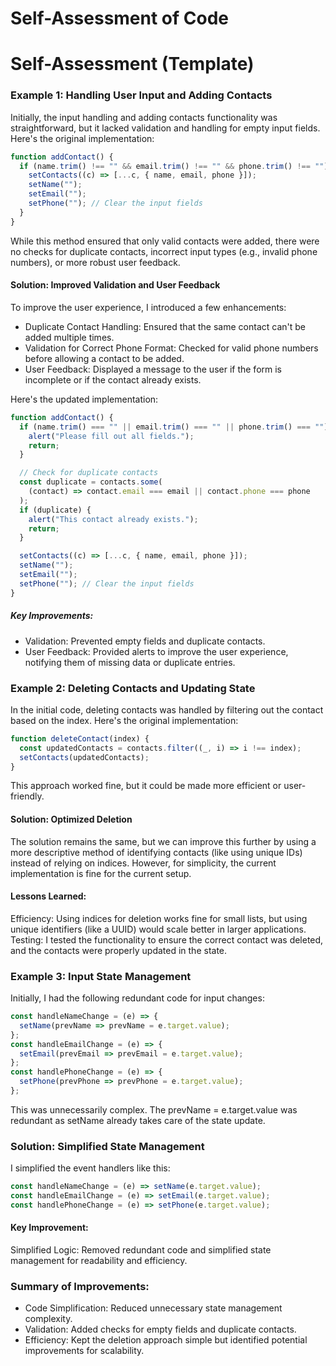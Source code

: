 # Self-Assessment  of Code

# Self-Assessment (Template)

### Example 1: Handling User Input and Adding Contacts

Initially, the input handling and adding contacts functionality was straightforward, but it lacked validation and handling for empty input fields. Here's the original implementation:  

```javascript
function addContact() {
  if (name.trim() !== "" && email.trim() !== "" && phone.trim() !== "") {
    setContacts((c) => [...c, { name, email, phone }]);
    setName("");
    setEmail("");
    setPhone(""); // Clear the input fields
  }
}
```
While this method ensured that only valid contacts were added, there were no checks for duplicate contacts, incorrect input types (e.g., invalid phone numbers), or more robust user feedback.

#### Solution: Improved Validation and User Feedback

To improve the user experience, I introduced a few enhancements:

- Duplicate Contact Handling: Ensured that the same contact can't be added multiple times.
- Validation for Correct Phone Format: Checked for valid phone numbers before allowing a contact to be added.
- User Feedback: Displayed a message to the user if the form is incomplete or if the contact already exists.

Here's the updated implementation:

```javascript
function addContact() {
  if (name.trim() === "" || email.trim() === "" || phone.trim() === "") {
    alert("Please fill out all fields.");
    return;
  }

  // Check for duplicate contacts
  const duplicate = contacts.some(
    (contact) => contact.email === email || contact.phone === phone
  );
  if (duplicate) {
    alert("This contact already exists.");
    return;
  }

  setContacts((c) => [...c, { name, email, phone }]);
  setName("");
  setEmail("");
  setPhone(""); // Clear the input fields
}

```
##### Key Improvements:

- Validation: Prevented empty fields and duplicate contacts.
- User Feedback: Provided alerts to improve the user experience, notifying them of missing data or duplicate entries.

### Example 2: Deleting Contacts and Updating State

In the initial code, deleting contacts was handled by filtering out the contact based on the index. Here's the original implementation:

```javascript
function deleteContact(index) {
  const updatedContacts = contacts.filter((_, i) => i !== index);
  setContacts(updatedContacts);
}
```
This approach worked fine, but it could be made more efficient or user-friendly.

#### Solution: Optimized Deletion

The solution remains the same, but we can improve this further by using a more descriptive method of identifying contacts (like using unique IDs) instead of relying on indices. However, for simplicity, the current implementation is fine for the current setup.

#### Lessons Learned:

Efficiency: Using indices for deletion works fine for small lists, but using unique identifiers (like a UUID) would scale better in larger applications.
Testing: I tested the functionality to ensure the correct contact was deleted, and the contacts were properly updated in the state.

### Example 3: Input State Management

Initially, I had the following redundant code for input changes:

```javascript
const handleNameChange = (e) => {
  setName(prevName => prevName = e.target.value);
};
const handleEmailChange = (e) => {
  setEmail(prevEmail => prevEmail = e.target.value);
};
const handlePhoneChange = (e) => {
  setPhone(prevPhone => prevPhone = e.target.value);
};

```

This was unnecessarily complex. The prevName = e.target.value was redundant as setName already takes care of the state update.

### Solution: Simplified State Management

I simplified the event handlers like this:

```javascript
const handleNameChange = (e) => setName(e.target.value);
const handleEmailChange = (e) => setEmail(e.target.value);
const handlePhoneChange = (e) => setPhone(e.target.value);
```

#### Key Improvement:
Simplified Logic: Removed redundant code and simplified state management for readability and efficiency.

### Summary of Improvements:

- Code Simplification: Reduced unnecessary state management complexity.
- Validation: Added checks for empty fields and duplicate contacts.
- Efficiency: Kept the deletion approach simple but identified potential improvements for scalability.